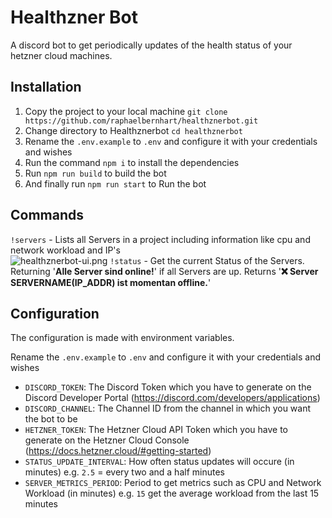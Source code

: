 # Healthzner Bot
A discord bot to get periodically updates of the health status of your hetzner cloud machines.

## Installation
1. Copy the project to your local machine `git clone https://github.com/raphaelbernhart/healthznerbot.git`
2. Change directory to Healthznerbot `cd healthznerbot`
3. Rename the `.env.example` to `.env` and configure it with your credentials and wishes
4. Run the command `npm i` to install the dependencies
5. Run `npm run build` to build the bot
6. And finally run `npm run start` to Run the bot

## Commands
`!servers` - Lists all Servers in a project including information like cpu and network workload and IP's</br>
![healthznerbot-ui.png](https://assets.raphaelbernhart.at/images/healthznerbot/healthznerbot-ui.png)
`!status` - Get the current Status of the Servers. Returning '**Alle Server sind online!**' if all Servers are up. Returns '**:x: Server SERVERNAME(IP_ADDR) ist momentan offline.**'

## Configuration
The configuration is made with environment variables.

Rename the `.env.example` to `.env` and configure it with your credentials and wishes

- `DISCORD_TOKEN`: The Discord Token which you have to generate on the Discord Developer Portal (https://discord.com/developers/applications)
- `DISCORD_CHANNEL`: The Channel ID from the channel in which you want the bot to be
- `HETZNER_TOKEN`: The Hetzner Cloud API Token which you have to generate on the Hetzner Cloud Console (https://docs.hetzner.cloud/#getting-started)
- `STATUS_UPDATE_INTERVAL`: How often status updates will occure (in minutes) e.g. `2.5` = every two and a half minutes
- `SERVER_METRICS_PERIOD`: Period to get metrics such as CPU and Network Workload (in minutes) e.g. `15` get the average workload from the last 15 minutes
